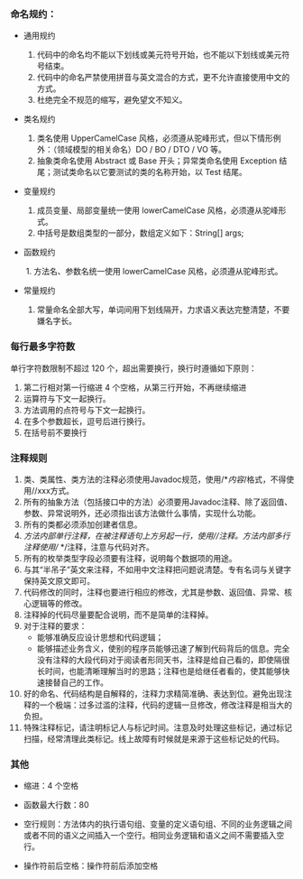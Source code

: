 ### 命名规约：

- 通用规约
    1. 代码中的命名均不能以下划线或美元符号开始，也不能以下划线或美元符号结束。
    2. 代码中的命名严禁使用拼音与英文混合的方式，更不允许直接使用中文的方式。
    3. 杜绝完全不规范的缩写，避免望文不知义。

- 类名规约
    1. 类名使用 UpperCamelCase 风格，必须遵从驼峰形式，但以下情形例外：（领域模型的相关命名）DO / BO / DTO / VO 等。
    2. 抽象类命名使用 Abstract 或 Base 开头；异常类命名使用 Exception 结尾；测试类命名以它要测试的类的名称开始，以 Test 结尾。

- 变量规约
    1. 成员变量、局部变量统一使用 lowerCamelCase 风格，必须遵从驼峰形式。
    2. 中括号是数组类型的一部分，数组定义如下：String[]   args;

- 函数规约

  ​	1. 方法名、参数名统一使用 lowerCamelCase 风格，必须遵从驼峰形式。

- 常量规约
    1. 常量命名全部大写，单词间用下划线隔开，力求语义表达完整清楚，不要嫌名字长。

### 每行最多字符数

单行字符数限制不超过 120 个，超出需要换行，换行时遵循如下原则：

1. 第二行相对第一行缩进  4 个空格，从第三行开始，不再继续缩进
2. 运算符与下文一起换行。
3. 方法调用的点符号与下文一起换行。
4. 在多个参数超长，逗号后进行换行。
5. 在括号前不要换行

### 注释规则

1. 类、类属性、类方法的注释必须使用Javadoc规范，使用/**内容*/格式，不得使用//xxx方式。
2. 所有的抽象方法（包括接口中的方法）必须要用Javadoc注释、除了返回值、参数、异常说明外，还必须指出该方法做什么事情，实现什么功能。
3. 所有的类都必须添加创建者信息。
4. *方法内部单行注释，在被注释语句上方另起一行，使用//注释。方法内部多行注释使用/* */注释，注意与代码对齐。
5. 所有的枚举类型字段必须要有注释，说明每个数据项的用途。
6. 与其“半吊子”英文来注释，不如用中文注释把问题说清楚。专有名词与关键字保持英文原文即可。
7. 代码修改的同时，注释也要进行相应的修改，尤其是参数、返回值、异常、核心逻辑等的修改。
8. 注释掉的代码尽量要配合说明，而不是简单的注释掉。
9. 对于注释的要求：
    - 能够准确反应设计思想和代码逻辑；
    - 能够描述业务含义，使别的程序员能够迅速了解到代码背后的信息。完全没有注释的大段代码对于阅读者形同天书，注释是给自己看的，即使隔很长时间，也能清晰理解当时的思路；注释也是给继任者看的，使其能够快速接替自己的工作。
10. 好的命名、代码结构是自解释的，注释力求精简准确、表达到位。避免出现注释的一个极端：过多过滥的注释，代码的逻辑一旦修改，修改注释是相当大的负担。
11. 特殊注释标记，请注明标记人与标记时间。注意及时处理这些标记，通过标记扫描，经常清理此类标记。线上故障有时候就是来源于这些标记处的代码。

### 其他

- 缩进：4 个空格

- 函数最大行数：80
- 空行规则：方法体内的执行语句组、变量的定义语句组、不同的业务逻辑之间或者不同的语义之间插入一个空行。相同业务逻辑和语义之间不需要插入空行。

- 操作符前后空格：操作符前后添加空格